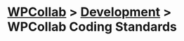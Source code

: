 # [WPCollab](https://github.com/WPCollab/WPCollab) > [Development](https://github.com/WPCollab/WPCollab/tree/master/development) > WPCollab Coding Standards
